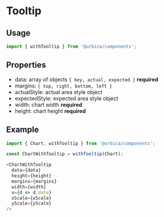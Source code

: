 # Tooltip

## Usage

```js
import { withTooltip } from '@urbica/components';
```

## Properties

* data: array of objects `{ key, actual, expected }` **required**
* margins: `{ top, right, bottom, left }`
* actualStyle: actual area style object
* expectedStyle: expected area style object
* width: chart width **required**
* height: chart height **required**


## Example

```js
import { Chart, withTooltip } from '@urbica/components';

const ChartWithTooltip = withTooltip(Chart);

<ChartWithTooltip
  data={data}
  height={height}
  margins={margins}
  width={width}
  x={d => d.date}
  xScale={xScale}
  yScale={yScale}
/>
```
